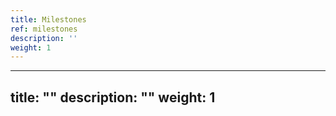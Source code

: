 ```yaml
---
title: Milestones
ref: milestones
description: ''
weight: 1
---
```

---
title: ""
description: ""
weight: 1
---